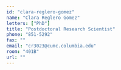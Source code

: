 ```yaml
---
id: "clara-reglero-gomez"
name: "Clara Reglero Gomez"
letters: ["PhD"]
title: "Postdoctoral Research Scientist"
phone: "851-5292"
fax: ""
email: "cr3023@cumc.columbia.edu"
room: "401B"
url: ""
---
```

